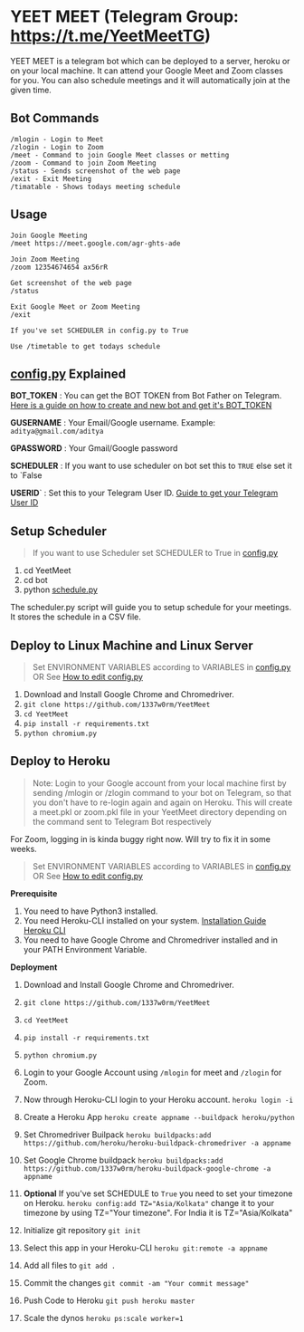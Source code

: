 # YEET MEET (Telegram Group: https://t.me/YeetMeetTG)

YEET MEET is a telegram bot which can be deployed to a server, heroku or on your local machine. It can attend your Google Meet and Zoom classes for you. You can also schedule meetings and it will automatically join at the given time.

## Bot Commands

    /mlogin - Login to Meet
    /zlogin - Login to Zoom
    /meet - Command to join Google Meet classes or metting
    /zoom - Command to join Zoom Meeting
    /status - Sends screenshot of the web page
    /exit - Exit Meeting
    /timatable - Shows todays meeting schedule
    
## Usage
	
	Join Google Meeting
    /meet https://meet.google.com/agr-ghts-ade
    
    Join Zoom Meeting
    /zoom 12354674654 ax56rR
	
    Get screenshot of the web page
    /status

    Exit Google Meet or Zoom Meeting
    /exit

	If you've set SCHEDULER in config.py to True

	Use /timetable to get todays schedule



## [config.py](https://github.com/1337w0rm/YeetMeet/blob/schedule/config.py) Explained

**BOT_TOKEN** : You can get the BOT TOKEN from Bot Father on Telegram. [Here is a guide on how to create and new bot and get it's BOT_TOKEN](https://www.siteguarding.com/en/how-to-get-telegram-bot-api-token)

**GUSERNAME**  : Your Email/Google username. 
				Example: `aditya@gmail.com/aditya`

**GPASSWORD** : Your Gmail/Google password

**SCHEDULER** :  If you want to use scheduler on bot set this to `TRUE` else set it to `False

**USERID**` : Set this to your Telegram User ID. [Guide to get your Telegram User ID](https://www.wikihow.com/Know-Chat-ID-on-Telegram-on-Android#Finding-Your-Personal-Chat-ID) 

## Setup Scheduler
> If you want to use Scheduler set SCHEDULER to True in [config.py](https://github.com/1337w0rm/YeetMeet/blob/schedule/config.py)

1. cd YeetMeet
2. cd bot
3. python [schedule.py](https://github.com/1337w0rm/YeetMeet/blob/schedule/bot/schedule.py)

The scheduler.py script will guide you to setup schedule for your meetings. It stores the schedule in a CSV file. 


## Deploy to Linux Machine and Linux Server

> Set ENVIRONMENT VARIABLES according to VARIABLES in [config.py](https://github.com/1337w0rm/YeetMeet/blob/master/config.py)
 OR
See [How to edit config.py](https://github.com/1337w0rm/YeetMeet/issues/3#issuecomment-694277739)
	
 1. Download and Install Google Chrome and Chromedriver.
 2. `git clone https://github.com/1337w0rm/YeetMeet`
 3. `cd YeetMeet`
 4. `pip install -r requirements.txt`
 5. `python chromium.py` 

## Deploy to Heroku

> Note: Login to your Google account from your local machine first by sending /mlogin or /zlogin command to your bot on Telegram, so that you don't have to re-login again and again on Heroku. This will create a meet.pkl or zoom.pkl file in your YeetMeet directory depending on the command sent to Telegram Bot respectively 

For Zoom, logging in is kinda buggy right now. Will try to fix it in some weeks.

> Set ENVIRONMENT VARIABLES according to VARIABLES in [config.py](https://github.com/1337w0rm/YeetMeet/blob/master/config.py)
 OR
See [How to edit config.py](https://github.com/1337w0rm/YeetMeet/issues/3#issuecomment-694277739)

**Prerequisite**
 
 1. You need to have Python3 installed.
 2. You need Heroku-CLI installed on your system. [Installation Guide Heroku CLI](https://devcenter.heroku.com/articles/heroku-cli)
 3. You need to have Google Chrome and Chromedriver installed and in your PATH Environment Variable.
 
**Deployment**
1. Download and Install Google Chrome and Chromedriver.
 2. `git clone https://github.com/1337w0rm/YeetMeet`
 3. `cd YeetMeet`
 4. `pip install -r requirements.txt`
 5. `python chromium.py`
 6. Login to your Google Account using `/mlogin`  for meet and `/zlogin` for Zoom.
 7. Now through Heroku-CLI login to your Heroku account. 
 `heroku login -i`
 8. Create a Heroku App `heroku create appname --buildpack heroku/python`
 9. Set Chromedriver Builpack `heroku buildpacks:add https://github.com/heroku/heroku-buildpack-chromedriver -a appname`
 10. Set Google Chrome buildpack `heroku buildpacks:add https://github.com/1337w0rm/heroku-buildpack-google-chrome -a appname`
 11. **Optional** If you've set SCHEDULE to `True` you need to set your timezone on Heroku. `heroku config:add TZ="Asia/Kolkata"` change it to your timezone by using TZ="Your timezone". For India it is TZ="Asia/Kolkata"
 
 13. Initialize git repository  `git init`
 14. Select this app in your Heroku-CLI `heroku git:remote -a appname`
 15. Add all files to `git add .`
 16. Commit the changes `git commit -am "Your commit message"`
 17. Push Code to Heroku `git push heroku master`
 18. Scale the dynos `heroku ps:scale worker=1`

